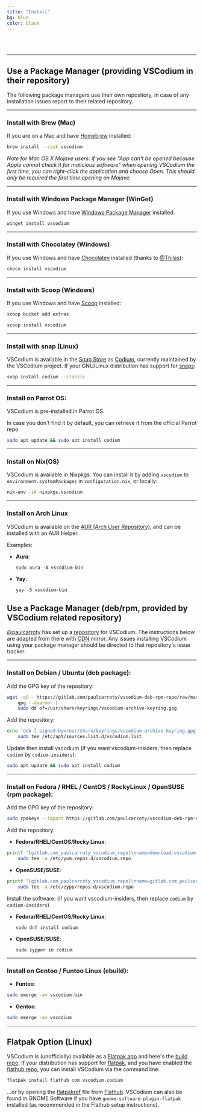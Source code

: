 ```yaml
---
title: "Install"
bg: blue
color: black
---
```


<div class="link-button">
<a alt="latest release" href="https://github.com/VSCodium/vscodium/releases" style="color: white;text-decoration:none;">
<b>Download latest release</b><br>
<font size="-1">Available for Windows, Mac OS and Linux</font>
</a>
</div>

---

## Use a Package Manager (providing VSCodium in their repository)

The following package managers use their own repository, in case of any installation issues report to their related repository.

---

<a tabindex="-1" aria-hidden="true" id="brew" href="#brew"></a>
### Install with Brew (Mac)
If you are on a Mac and have [Homebrew](https://brew.sh/) installed:
```bash
brew install --cask vscodium
```

_Note for Mac OS X Mojave users: if you see "App can't be opened because Apple cannot check it for malicious software" when opening VSCodium the first time, you can right-click the application and choose Open. This should only be required the first time opening on Mojave._

---

<a tabindex="-1" aria-hidden="true" id="winget" href="#winget"></a>
### Install with Windows Package Manager (WinGet)
If you use Windows and have [Windows Package Manager](https://github.com/microsoft/winget-cli) installed:
```cmd
winget install vscodium
```

---

<a tabindex="-1" aria-hidden="true" id="chocolatey" href="#chocolatey"></a>
### Install with Chocolatey (Windows)
If you use Windows and have [Chocolatey](https://chocolatey.org) installed (thanks to [@Thilas](https://github.com/Thilas)):
```cmd
choco install vscodium
```

---

<a tabindex="-1" aria-hidden="true" id="install-with-scoop" href="#install-with-scoop"></a>
<a tabindex="-1" aria-hidden="true" id="scoop" href="#scoop"></a>
### Install with Scoop (Windows)
If you use Windows and have [Scoop](https://scoop.sh/) installed:
```cmd
scoop bucket add extras
```
```cmd
scoop install vscodium
```

---

<a tabindex="-1" aria-hidden="true" id="install-with-snap" href="#install-with-snap"></a>
<a tabindex="-1" aria-hidden="true" id="snap" href="#snap"></a>
### Install with snap (Linux)
VSCodium is available in the [Snap Store](https://snapcraft.io/) as [Codium](https://snapcraft.io/codium), currently maintained by the VSCodium project.
If your GNU/Linux distribution has support for [snaps](https://snapcraft.io/docs/installing-snapd):
```bash
snap install codium --classic
```

---

<a tabindex="-1" aria-hidden="true" id="parrot" href="#parrot"></a>
### Install on Parrot OS:

VSCodium is pre-installed in Parrot OS.

In case you don't find it by default, you can retrieve it from the official Parrot repo

```bash
sudo apt update && sudo apt install codium
```

---

<a tabindex="-1" aria-hidden="true" id="nix" href="#nix"></a>
### Install on Nix(OS)

VSCodium is available in Nixpkgs. You can install it by adding `vscodium` to `environment.systemPackages` in `configuration.nix`, or locally:

```bash
nix-env -iA nixpkgs.vscodium
```

---

<a tabindex="-1" aria-hidden="true" id="arch" href="#arch"></a>
### Install on Arch Linux

VSCodium is available on the [AUR (Arch User Repository)](https://aur.archlinux.org/packages/vscodium-bin/), and can be installed with an AUR Helper.

Examples:

- **Aura**:
  ```
  sudo aura -A vscodium-bin
  ```
- **Yay**:
  ```
  yay -S vscodium-bin
  ```


## Use a Package Manager (deb/rpm, provided by VSCodium related repository)

[@paulcarroty](https://github.com/paulcarroty) has set up a [repository](https://gitlab.com/paulcarroty/vscodium-deb-rpm-repo) for VSCodium. The instructions below are adapted from there with [CDN](https://download.vscodium.com) mirror. Any issues installing VSCodium using your package manager should be directed to that repository's issue tracker.

---

<a tabindex="-1" aria-hidden="true" id="deb" href="#deb"></a>
### Install on Debian / Ubuntu (deb package):
Add the GPG key of the repository:
```bash
wget -qO - https://gitlab.com/paulcarroty/vscodium-deb-rpm-repo/raw/master/pub.gpg |
    gpg --dearmor |
    sudo dd of=/usr/share/keyrings/vscodium-archive-keyring.gpg
```

Add the repository:
```bash
echo 'deb [ signed-by=/usr/share/keyrings/vscodium-archive-keyring.gpg ] https://download.vscodium.com/debs vscodium main' |
    sudo tee /etc/apt/sources.list.d/vscodium.list
```

Update then install vscodium (if you want vscodium-insiders, then replace `codium` by `codium-insiders`):
```bash
sudo apt update && sudo apt install codium
```

---

<a tabindex="-1" aria-hidden="true" id="rpm" href="#rpm"></a>
### Install on Fedora / RHEL / CentOS / RockyLinux / OpenSUSE (rpm package):

Add the GPG key of the repository:

```bash
sudo rpmkeys --import https://gitlab.com/paulcarroty/vscodium-deb-rpm-repo/-/raw/master/pub.gpg
```

Add the repository:

- **Fedora/RHEL/CentOS/Rocky Linux**:
```bash
printf "[gitlab.com_paulcarroty_vscodium_repo]\nname=download.vscodium.com\nbaseurl=https://download.vscodium.com/rpms/\nenabled=1\ngpgcheck=1\nrepo_gpgcheck=1\ngpgkey=https://gitlab.com/paulcarroty/vscodium-deb-rpm-repo/-/raw/master/pub.gpg\nmetadata_expire=1h" |
    sudo tee -a /etc/yum.repos.d/vscodium.repo
```

- **OpenSUSE/SUSE**:
```bash
printf "[gitlab.com_paulcarroty_vscodium_repo]\nname=gitlab.com_paulcarroty_vscodium_repo\nbaseurl=https://download.vscodium.com/rpms/\nenabled=1\ngpgcheck=1\nrepo_gpgcheck=1\ngpgkey=https://gitlab.com/paulcarroty/vscodium-deb-rpm-repo/-/raw/master/pub.gpg\nmetadata_expire=1h" |
    sudo tee -a /etc/zypp/repos.d/vscodium.repo
```


Install the software:
(if you want vscodium-insiders, then replace `codium` by `codium-insiders`)

- **Fedora/RHEL/CentOS/Rocky Linux**:
  ```
  sudo dnf install codium
  ```
- **OpenSUSE/SUSE**:
  ```
  sudo zypper in codium
  ```
---

<a tabindex="-1" aria-hidden="true" id="rpm" href="#rpm"></a>
### Install on Gentoo / Funtoo Linux (ebuild):

- **Funtoo**:

```bash
sudo emerge -av vscodium-bin
```
- **Gentoo**:

```bash
sudo emerge -av vscodium
```


---
<a tabindex="-1" aria-hidden="true" id="flatpak" href="#flatpak"></a>
## Flatpak Option (Linux)
VSCodium is (unofficially) available as a [Flatpak app](https://flathub.org/apps/details/com.vscodium.codium) and here's the [build repo](https://github.com/flathub/com.vscodium.codium). If your distribution has support for [flatpak](https://flathub.org), and you have enabled the [flathub repo](https://flatpak.org/setup/), you can install VSCodium via the command line:
```bash
flatpak install flathub com.vscodium.codium
```
…or by opening the [flatpakref](https://dl.flathub.org/repo/appstream/com.vscodium.codium.flatpakref) file from [Flathub](https://flathub.org/apps/details/com.vscodium.codium). VSCodium can also be found in GNOME Software if you have `gnome-software-plugin-flatpak` installed (as recommended in the Flathub setup instructions).
